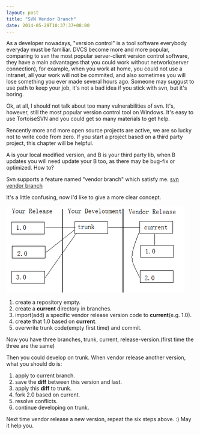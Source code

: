 ```yaml
---
layout: post
title: "SVN Vendor Branch"
date: 2014-05-29T10:37:37+08:00
---
```


As a developer nowadays, "version control" is a tool software everybody everyday must be familiar.
DVCS become more and more popular, comparing to svn the most popular server-client version control software, they have a main advantages that you could work without network(server connection), for example, when you work at home, you could not use a intranet, all your work will not be commited, and also sometimes you will lose something you ever made several hours ago. Someone may suggust to use path to keep your job, it's not a bad idea if you stick with svn, but it's boring.

Ok, at all, I should not talk about too many vulnerabilities of svn. It's, however, still the most popular version control tool on Windows. It's easy to use TortoiseSVN and you could get so many materials to get help.

Rencently more and more open source projects are active, we are so lucky not to write code from zero.
If you start a project based on a third party project, this chapter will be helpful.

A is your local modified version, and B is your third party lib, when B updates you will need update your B too, as there may be bug-fix or optimized. How to?

Svn supports a feature named "vendor branch" which satisfy me.
[svn vendor branch](http://www.subversion.org.cn/svnbook/1.4/svn.advanced.vendorbr.html)

It's a little confusing, now I'd like to give a more clear concept.

<img src="/images/latex/svn-vendor-branch-how-to-use.png" alt="svn-vendor-branch-how-to-use" />

1. create a repository empty.
2. create a <b>current</b> directory in branches.
3. import(add) a specific vendor release version code to <b>current</b>(e.g. 1.0).
4. create that 1.0 based on <b>current</b>.
5. overwrite trunk code(empty first time) and commit.

Now you have three branches, trunk, current, release-version.(first time the three are the same)

Then you could develop on trunk. When vendor release another version, what you should do is:

1. apply to current branch.
2. save the <b>diff</b> between this version and last.
3. apply this <b>diff</b> to trunk.
4. fork 2.0 based on current.
5. resolve conflicts.
6. continue developing on trunk.

Next time vendor release a new version, repeat the six steps above. :)
May it help you.